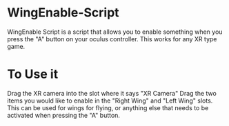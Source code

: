 # WingEnable-Script
WingEnable Script is a script that allows you to enable something when you press the "A" button on your oculus controller. This works for any XR type game.


# To Use it

Drag the XR camera into the slot where it says "XR Camera"
Drag the two items you would like to enable in the "Right Wing" and "Left Wing" slots.
This can be used for wings for flying, or anything else that needs to be activated when pressing the "A" button.
